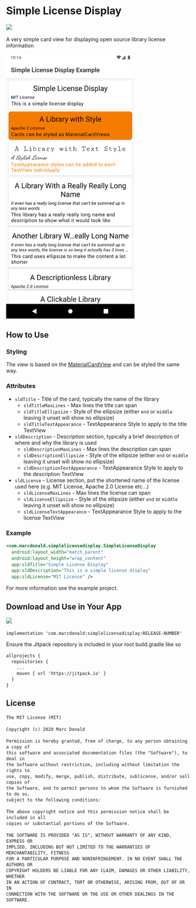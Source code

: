 # Simple License Display
[![](https://jitpack.io/v/marcdonald/simplelicensedisplay.svg)](https://jitpack.io/#marcdonald/simplelicensedisplay)

A very simple card view for displaying open source library license information

<img src=".github/assets/readme-screenshot.png" alt="Screenshot" width="350">

## How to Use
### Styling
The view is based on the [MaterialCardView](https://material.io/develop/android/components/material-card-view/) and can be styled the same way. 

### Attributes
* `sldTitle` - Title of the card, typically the name of the library 
  * `sldTitleMaxLines` - Max lines the title can span 
  * `sldTitleEllipsize` - Style of the ellipsize (either `end` or `middle` leaving it unset will show no ellipsize)
  * `sldTitleTextAppearance` - TextAppearance Style to apply to the title TextView
* `sldDescription` - Description section, typically a brief description of where and why the library is used 
  * `sldDescriptionMaxLines` - Max lines the description can span 
  * `sldDescriptionEllipsize` - Style of the ellipsize (either `end` or `middle` leaving it unset will show no ellipsize)
  * `sldDescriptionTextAppearance` - TextAppearance Style to apply to the description TextView
* `sldLicense` - License section, put the shortened name of the license used here (e.g. MIT License, Apache 2.0 License etc...)
  * `sldLicenseMaxLines` - Max lines the license can span 
  * `sldLicenseEllipsize` - Style of the ellipsize (either `end` or `middle` leaving it unset will show no ellipsize)
  * `sldLicenseTextAppearance` - TextAppearance Style to apply to the license TextView

### Example
```xml
<com.marcdonald.simplelicensedisplay.SimpleLicenseDisplay
  android:layout_width="match_parent"
  android:layout_height="wrap_content"
  app:sldTitle="Simple License Display"
  app:sldDescription="This is a simple license display"
  app:sldLicense="MIT License" />
```

For more information see the example project.

## Download and Use in Your App
[![](https://jitpack.io/v/com.marcdonald/simplelicensedisplay.svg)](https://jitpack.io/#com.marcdonald/simplelicensedisplay)

`implementation 'com.marcdonald:simplelicensedisplay:RELEASE-NUMBER'`

Ensure the Jitpack repository is included in your root build.gradle like so
```
allprojects {
  repositories {
    ...
    maven { url 'https://jitpack.io' }
  }
}
```

## License
```
The MIT License (MIT)

Copyright (c) 2020 Marc Donald

Permission is hereby granted, free of charge, to any person obtaining a copy of
this software and associated documentation files (the "Software"), to deal in
the Software without restriction, including without limitation the rights to
use, copy, modify, merge, publish, distribute, sublicense, and/or sell copies of
the Software, and to permit persons to whom the Software is furnished to do so,
subject to the following conditions:

The above copyright notice and this permission notice shall be included in all
copies or substantial portions of the Software.

THE SOFTWARE IS PROVIDED "AS IS", WITHOUT WARRANTY OF ANY KIND, EXPRESS OR
IMPLIED, INCLUDING BUT NOT LIMITED TO THE WARRANTIES OF MERCHANTABILITY, FITNESS
FOR A PARTICULAR PURPOSE AND NONINFRINGEMENT. IN NO EVENT SHALL THE AUTHORS OR
COPYRIGHT HOLDERS BE LIABLE FOR ANY CLAIM, DAMAGES OR OTHER LIABILITY, WHETHER
IN AN ACTION OF CONTRACT, TORT OR OTHERWISE, ARISING FROM, OUT OF OR IN
CONNECTION WITH THE SOFTWARE OR THE USE OR OTHER DEALINGS IN THE SOFTWARE.
```
